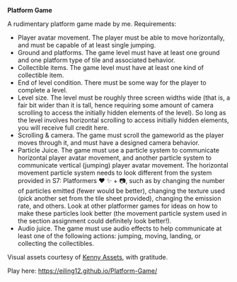 **Platform Game**

A rudimentary platform game made by me. 
Requirements:
- Player avatar movement. The player must be able to move horizontally, and must be capable of at least single jumping.
- Ground and platforms. The game level must have at least one ground and one platform type of tile and associated behavior.
- Collectible items. The game level must have at least one kind of collectible item.
- End of level condition. There must be some way for the player to complete a level. 
- Level size. The level must be roughly three screen widths wide (that is, a fair bit wider than it is tall, hence requiring some amount of camera scrolling to access the initially hidden elements of the level). So long as the level involves horizontal scrolling to access initially hidden elements, you will receive full credit here.
- Scrolling & camera. The game must scroll the gameworld as the player moves through it, and must have a designed camera behavior.
- Particle Juice. The game must use a particle system to communicate horizontal player avatar movement, and another particle system to communicate vertical (jumping) player avatar movement. The horizontal movement particle system needs to look different from the system provided in S7: Platformers ❤️ ✨ + 📷, such as by changing the number of particles emitted (fewer would be better), changing the texture used (pick another set from the tile sheet provided), changing the emission rate, and others. Look at other platformer games for ideas on how to make these particles look better (the movement particle system used in the section assignment could definitely look better!).
- Audio juice. The game must use audio effects to help communicate at least one of the following actions: jumping, moving, landing, or collecting the collectibles.

Visual assets courtesy of [Kenny Assets](https://kenney.nl/assets), with gratitude.

Play here:
https://eiling12.github.io/Platform-Game/
